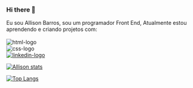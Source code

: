 ### Hi there 👋


Eu sou Allison Barros, sou um programador Front End, Atualmente estou aprendendo e criando projetos com:
<br>
<br>
<img src="https://img.shields.io/badge/HTML5-E34F26?style=for-the-badge&logo=html5&logoColor=white" alt="html-logo"/></a>
<br>
<img src="https://img.shields.io/badge/CSS3-1572B6?style=for-the-badge&logo=css3&logoColor=white" alt="css-logo"/></a>
<br>
<a href="https://www.linkedin.com/in/allison-s-barros"><img src="https://img.shields.io/badge/LinkedIn-0077B5?style=for-the-badge&logo=linkedin&logoColor=white" alt="linkedin-logo"/></a>


[![Allison stats](https://github-readme-stats.vercel.app/api?username=AllisonBarros23)](https://github.com/anuraghazra/github-readme-stats)

[![Top Langs](https://github-readme-stats.vercel.app/api/top-langs/?username=AllisonBarros23)](https://github.com/anuraghazra/github-readme-stats)
